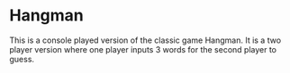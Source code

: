 # Hangman

This is a console played version of the classic game Hangman. It is a two player version where one player inputs 3 words for the second player to guess.